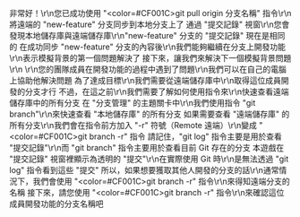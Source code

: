 非常好！\r\n您已成功使用 "<color=#CF001C>git pull origin 分支名稱</color>" 指令\r\n將遠端的 "new-feature" 分支同步到本地分支上了
通過 "提交記錄" 視窗\r\n您會發現本地儲存庫與遠端儲存庫\r\n"new-feature" 分支的 "提交記錄" 現在是相同的
在成功同步 "new-feature" 分支的內容後\r\n我們能夠繼續在分支上開發功能\r\n表示模擬背景的第一個問題解決了
接下來，讓我們來解決下一個模擬背景問題\r\n    \r\n您的團隊成員在開發功能的過程中遇到了問題\r\n我們可以在自己的電腦上協助他解決問題
為了達成目標\r\n我們需要從遠端儲存庫中\r\n取得這位成員開發的分支才行
不過，在這之前\r\n我們需要了解如何使用指令來\r\n快速查看遠端儲存庫中的所有分支
在 "分支管理" 的主題關卡中\r\n我們使用指令 "git branch"\r\n來快速查看 "本地儲存庫" 的所有分支
如果需要查看 "遠端儲存庫" 的所有分支\r\n我們會在指令前方加入 "-r" 符號（Remote 遠端）\r\n變成 "<color=#CF001C>git branch -r</color>" 指令
請記住，"git log" 指令主要是用於查看 "提交記錄"\r\n而 "git branch" 指令主要用於查看目前 Git 存在的分支
本遊戲在 "提交記錄" 視窗裡顯示為透明的 "提交"\r\n在實際使用 Git 時\r\n是無法透過 "git log" 指令看到這些 "提交"
所以，如果想要獲取其他人開發的分支的話\r\n通常情況下，我們會使用 "<color=#CF001C>git branch -r</color>" 指令\r\n來得知遠端分支的名稱
接下來，請您使用 "<color=#CF001C>git branch -r</color>" 指令\r\n來確認這位成員開發功能的分支名稱吧